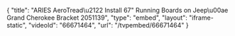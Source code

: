 {
    "title": "ARIES AeroTread\u2122 Install 67\" Running Boards on Jeep\u00ae Grand Cherokee Bracket 2051139",
    "type": "embed",
    "layout": "iframe-static",
    "videoId": "66671464",
    "url": "\/tvpembed\/66671464"
}